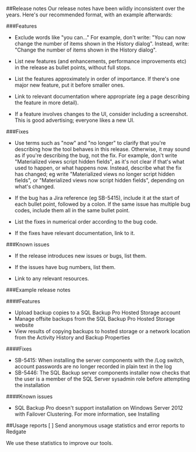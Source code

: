 ##Release notes
Our release notes have been wildly inconsistent over the years. Here's our recommended format, with an example afterwards:

###Features
* Exclude words like "you can..." For example, don't write: "You can now change the number of items shown in the History dialog". Instead, write: "Change the number of items shown in the History dialog".

* List new features (and enhancements, performance improvements etc) in the release as bullet points, without full stops.

* List the features approximately in order of importance. If there's one major new feature, put it before smaller ones.

* Link to relevant documentation where appropriate (eg a page describing the feature in more detail). 

* If a feature involves changes to the UI, consider including a screenshot. This is good advertising; everyone likes a new UI.

###Fixes
* Use terms such as "now" and "no longer" to clarify that you're describing how the tool behaves in this release. Otherwise, it may sound as if you're describing the bug, not the fix. For example, don't write "Materialized views script hidden fields", as it's not clear if that's what used to happen, or what happens now. Instead, describe what the fix has changed; eg write "Materialized views no longer script hidden fields", or "Materialized views now script hidden fields", depending on what's changed.

* If the bug has a Jira reference (eg SB-5415), include it at the start of each bullet point, followed by a colon. If the same issue has multiple bug codes, include them all in the same bullet point.

* List the fixes in numerical order according to the bug code.

* If the fixes have relevant documentation, link to it.

###Known issues
* If the release introduces new issues or bugs, list them.

* If the issues have bug numbers, list them.

* Link to any relevant resources.

###Example release notes

####Features

* Upload backup copies to a SQL Backup Pro Hosted Storage account
* Manage offsite backups from the SQL Backup Pro Hosted Storage website
* View results of copying backups to hosted storage or a network location from the Activity History and Backup Properties

####Fixes

* SB-5415: When installing the server components with the /Log switch, account passwords are no longer recorded in plain text in the log
* SB-5446: The SQL Backup server components installer now checks that the user is a member of the SQL Server sysadmin role before attempting the installation

####Known issues

* SQL Backup Pro doesn't support installation on Windows Server 2012 with Failover Clustering. For more information, see Installing


##Usage reports
[ ] Send anonymous usage statistics and error reports to Redgate

We use these statistics to improve our tools.